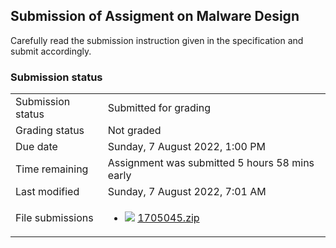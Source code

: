 <h2>Submission of Assigment on Malware Design </h2>Carefully read the submission instruction given in the specification and submit accordingly.

<h3>Submission status</h3><table>
<tbody><tr>
<td>Submission status</td>
<td>Submitted for grading</td>
</tr>
<tr>
<td>Grading status</td>
<td>Not graded</td>
</tr>
<tr>
<td>Due date</td>
<td>Sunday, 7 August 2022, 1:00 PM</td>
</tr>
<tr>
<td>Time remaining</td>
<td>Assignment was submitted 5 hours 58 mins early</td>
</tr>
<tr>
<td>Last modified</td>
<td>Sunday, 7 August 2022, 7:01 AM</td>
</tr>
<tr>
<td>File submissions</td>
<td><ul><li><img src="..%5C..%5C..%5CJanuary%202018%5CCSE102%5CiGraphics%20Offline%20Submission%20Link%20Assignment%5Cfile%5Carchive.png" /> <a href="file%5C1705045.zip">1705045.zip</a> 
</li></ul>

</td>
</tr>

</tbody>
</table>



